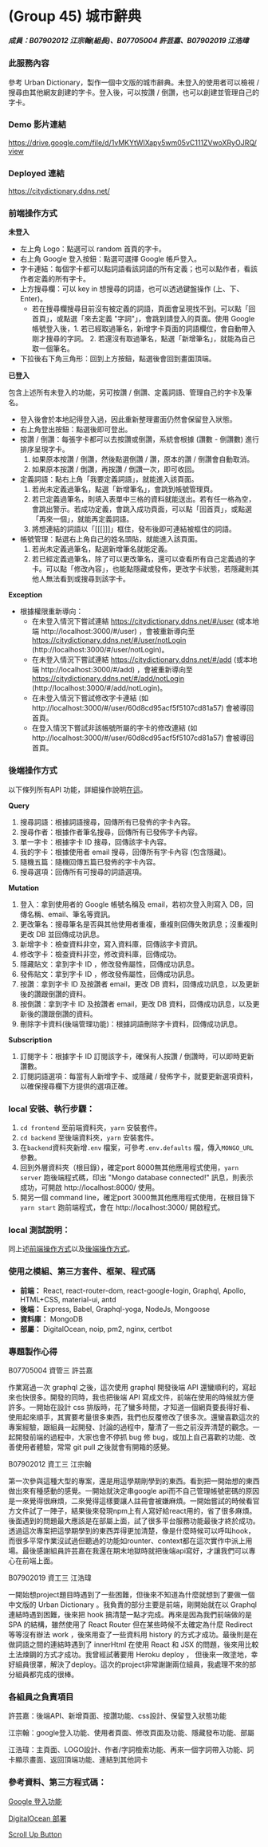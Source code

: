 #  (Group 45) 城市辭典 
##### 成員：B07902012 江宗翰(組長)、B07705004 許芸嘉、B07902019 江浩瑋


### 此服務內容
參考 Urban Dictionary，製作一個中文版的城市辭典。未登入的使用者可以檢視 / 搜尋由其他網友創建的字卡。登入後，可以按讚 / 倒讚，也可以創建並管理自己的字卡。

### Demo 影片連結

https://drive.google.com/file/d/1vMKYtWIXapy5wm05vC111ZVwoXRyOJRQ/view

### Deployed 連結

https://citydictionary.ddns.net/

### 前端操作方式


**未登入**

- 左上角 Logo：點選可以 random 首頁的字卡。
- 右上角 Google 登入按鈕：點選可選擇 Google 帳戶登入。
- 字卡連結：每個字卡都可以點詞語看該詞語的所有定義；也可以點作者，看該作者定義的所有字卡。
- 上方搜尋欄：可以 key in 想搜尋的詞語，也可以透過鍵盤操作 (上、下、Enter)。
    - 若在搜尋欄搜尋目前沒有被定義的詞語，頁面會呈現找不到。可以點「回首頁」，或點選「來去定義 "字詞"」，會跳到請登入的頁面。使用 Google 帳號登入後，1. 若已經取過筆名，新增字卡頁面的詞語欄位，會自動帶入剛才搜尋的字詞。 2. 若還沒有取過筆名，點選「新增筆名」，就能為自己取一個筆名。
- 下拉後右下角三角形：回到上方按鈕，點選後會回到畫面頂端。


**已登入**

包含上述所有未登入的功能，另可按讚 / 倒讚、定義詞語、管理自己的字卡及筆名。
- 登入後會於本地記得登入過，因此重新整理畫面仍然會保留登入狀態。
- 右上角登出按鈕：點選後即可登出。
- 按讚 / 倒讚：每張字卡都可以去按讚或倒讚，系統會根據 (讚數 - 倒讚數) 進行排序呈現字卡。
    1. 如果原本按讚 / 倒讚，然後點選倒讚 / 讚，原本的讚 / 倒讚會自動取消。
    2. 如果原本按讚 / 倒讚，再按讚 / 倒讚一次，即可收回。
- 定義詞語：點右上角「我要定義詞語」，就能進入該頁面。
    1. 若尚未定義過筆名，點選「新增筆名」，會跳到帳號管理頁。
    2. 若已定義過筆名，則填入表單中三格的資料就能送出。若有任一格為空，會跳出警示。若成功定義，會跳入成功頁面，可以點「回首頁」，或點選「再來一個」，就能再定義詞語。
    3. 將想連結的詞語以「[[[]]]」框住，發布後即可連結被框住的詞語。
- 帳號管理：點選右上角自己的姓名頭貼，就能進入該頁面。
    1. 若尚未定義過筆名，點選新增筆名就能定義。
    2. 若已經定義過筆名，除了可以更改筆名，還可以查看所有自己定義過的字卡。可以點「修改內容」，也能點隱藏或發佈，更改字卡狀態，若隱藏則其他人無法看到或搜尋到該字卡。

**Exception**
- 根據權限重新導向：
    - 在未登入情況下嘗試連結 https://citydictionary.ddns.net/#/user (或本地端 http://localhost:3000/#/user) ，會被重新導向至 https://citydictionary.ddns.net/#/user/notLogin  (http://localhost:3000/#/user/notLogin)。
    - 在未登入情況下嘗試連結 https://citydictionary.ddns.net/#/add (或本地端 http://localhost:3000/#/add) ，會被重新導向至 https://citydictionary.ddns.net/#/add/notLogin  (http://localhost:3000/#/add/notLogin)。
    - 在未登入情況下嘗試修改字卡連結 (如 http://localhost:3000/#/user/60d8cd95acf5f5107cd81a57) 會被導回首頁。
    - 在登入情況下嘗試非該帳號所屬的字卡的修改連結 (如 http://localhost:3000/#/user/60d8cd95acf5f5107cd81a57) 會被導回首頁。

### 後端操作方式
以下條列所有API 功能，詳細操作說明[在這](https://docs.google.com/document/d/1lYtDs9Kacavc3QcyNg4xKjY5rYqx5FDX_bUt-043AdE/edit?usp=sharing)。

**Query**
1. 搜尋詞語：根據詞語搜尋，回傳所有已發佈的字卡內容。
2. 搜尋作者：根據作者筆名搜尋，回傳所有已發佈字卡內容。
3. 單一字卡：根據字卡 ID 搜尋，回傳該字卡內容。
4. 我的字卡：根據使用者 email 搜尋，回傳所有字卡內容 (包含隱藏)。
5. 隨機五篇：隨機回傳五篇已發佈的字卡內容。
6. 搜尋選項：回傳所有可搜尋的詞語選項。
   
**Mutation**
1. 登入：拿到使用者的 Google 帳號名稱及 email，若初次登入則寫入 DB，回傳名稱、email、筆名等資訊。
2. 更改筆名：搜尋筆名是否與其他使用者重複，重複則回傳失敗訊息；沒重複則更改 DB 並回傳成功訊息。
3. 新增字卡：檢查資料非空，寫入資料庫，回傳該字卡資訊。
4. 修改字卡：檢查資料非空，修改資料庫，回傳成功。
5. 隱藏貼文：拿到字卡 ID ，修改發佈屬性，回傳成功訊息。
6. 發佈貼文：拿到字卡 ID ，修改發佈屬性，回傳成功訊息。
7. 按讚：拿到字卡 ID 及按讚者 email，更改 DB 資料，回傳成功訊息，以及更新後的讚跟倒讚的資料。
8. 按倒讚：拿到字卡 ID 及按讚者 email，更改 DB 資料，回傳成功訊息，以及更新後的讚跟倒讚的資料。
9. 刪除字卡資料(後端管理功能)：根據詞語刪除字卡資料，回傳成功訊息。

**Subscription**
1. 訂閱字卡：根據字卡 ID 訂閱該字卡，確保有人按讚 / 倒讚時，可以即時更新讚數。
2. 訂閱詞語選項：每當有人新增字卡、或隱藏 / 發佈字卡，就要更新選項資料，以確保搜尋欄下方提供的選項正確。

### **local 安裝、執行步驟：**

1. `cd frontend` 至前端資料夾，`yarn` 安裝套件。
2. `cd backend` 至後端資料夾，`yarn` 安裝套件。
3. 在`backend`資料夾新增`.env` 檔案，可參考`.env.defaults` 檔，傳入`MONGO_URL` 參數。
4. 回到外層資料夾（根目錄），確定port 8000無其他應用程式使用，`yarn server` 跑後端程式碼，印出 "Mongo database connected!" 訊息，則表示成功，可開啟 http://localhost:8000/ 使用。
5. 開另一個 command line，確定port 3000無其他應用程式使用，在根目錄下`yarn start` 跑前端程式，會在 http://localhost:3000/ 開啟程式。


### local 測試說明：
同上述[前端操作方式](#前端操作方式)以及[後端操作方式](#後端操作方式)。

### 使用之模組、第三方套件、框架、程式碼
- **前端：** React, react-router-dom, react-google-login, Graphql, Apollo, HTML+CSS, material-ui, antd
- **後端：** Express, Babel, Graphql-yoga, NodeJs, Mongoose
- **資料庫：** MongoDB
- **部屬：** DigitalOcean, noip, pm2, nginx, certbot


### 專題製作心得

B07705004 資管三 許芸嘉

作業寫過一次 graphql 之後，這次使用 graphql 開發後端 API 還蠻順利的，寫起來也快很多。開發的同時，我也把後端 API 寫成文件，前端在使用的時候就方便許多。一開始在設計 css 排版時，花了蠻多時間，才知道一個網頁要長得好看、使用起來順手，其實要考量很多東西，我們也反覆修改了很多次。還蠻喜歡這次的專案經驗，跟組員一起開發、討論的過程中，釐清了一些之前沒弄清楚的觀念。一起開發前端的過程中，大家也會不停抓 bug 修 bug，或加上自己喜歡的功能、改善使用者體驗，常常 git pull 之後就會有開箱的感覺。

B07902012 資工三 江宗翰

第一次參與這種大型的專案，還是用這學期剛學到的東西。看到把一開始想的東西做出來有種感動的感覺。一開始就決定串google api而不自己管理帳號密碼的原因是一來覺得很麻煩，二來覺得這樣要讓人註冊會被嫌麻煩。一開始嘗試的時候看官方文件試了一陣子，結果後來發現npm上有人寫好給react用的，省了很多麻煩。後面遇到的問題最大應該是在部屬上面，試了很多平台服務功能最後才終於成功。透過這次專案把這學期學到的東西弄得更加清楚，像是什麼時候可以呼叫hook，而很多平常作業沒試過但聽過的功能如rounter、context都在這次實作中派上用場。最後感謝組員許芸嘉在我還在期末地獄時就把後端api寫好，才讓我們可以專心在前端上面。

B07902019 資工三 江浩瑋

一開始想project題目時遇到了一些困難，但後來不知道為什麼就想到了要做一個中文版的 Urban Dictionary 。我負責的部分主要是前端，剛開始就在以 Graphql 連結時遇到困難，後來把 hook 搞清楚一點才完成。再來是因為我們前端做的是 SPA 的結構，雖然使用了 React Router 但在某些時候不太確定為什麼 Redirect 等等沒有辦法 work ，後來用查了一些資料用 history 的方式才成功。最後則是在做詞語之間的連結時遇到了 innerHtml 在使用 React 和 JSX 的問題，後來用比較土法煉鋼的方式才成功。我曾經試著要用 Heroku deploy ， 但後來一敗塗地，幸好組員很罩，解決了deploy。這次的project非常謝謝兩位組員，我處理不來的部分組員都完成的很棒。


### 各組員之負責項目

許芸嘉：後端API、新增頁面、按讚功能、css設計、保留登入狀態功能

江宗翰：google登入功能、使用者頁面、修改頁面及功能、隱藏發布功能、部屬

江浩瑋：主頁面、LOGO設計、作者/字詞檢索功能、再來一個字詞帶入功能、詞卡顯示畫面、返回頂端功能、連結到其他詞卡



### 參考資料、第三方程式碼：
[Google 登入功能](https://zoejoyuliao.medium.com/add-google-sign-in-and-sign-out-to-your-react-app-and-get-the-accesstoken-2ee16bfd8297)

[DigitalOcean 部署](https://dev.to/zeeshanhshaheen/how-to-deploy-react-js-and-nodejs-app-on-a-single-digitalocean-droplet-using-nginx-1pcl)

[Scroll Up Button](https://www.geeksforgeeks.org/how-to-create-a-scroll-to-top-button-in-react-js/)
